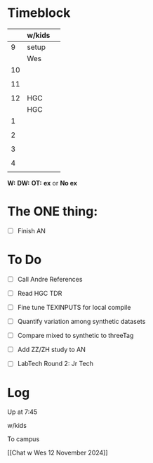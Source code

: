 # Timeblock

|     | w/kids |     |
| --- | ------ | --- |
| 9   | setup  |     |
|     | Wes    |     |
| 10  |        |     |
|     |        |     |
| 11  |        |     |
|     |        |     |
| 12  | HGC    |     |
|     | HGC    |     |
| 1   |        |     |
|     |        |     |
| 2   |        |     |
|     |        |     |
| 3   |        |     |
|     |        |     |
| 4   |        |     |
|     |        |     |

**W:**
**DW:**
**OT:**
**ex** or **No ex**

# The ONE thing: 
- [ ] Finish AN


# To Do
- [ ] Call Andre References
- [ ] Read HGC TDR
- [ ] Fine tune TEXINPUTS for local compile
- [ ] Quantify variation among synthetic datasets
- [ ] Compare mixed to synthetic to threeTag
- [ ] Add ZZ/ZH study to AN
- [ ] LabTech Round 2: Jr Tech


# Log

Up at 7:45

w/kids 

To campus

[[Chat w Wes 12 November 2024]]


